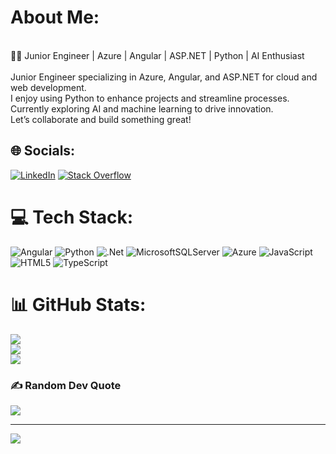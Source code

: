 # About Me:
<br>👨‍💻 Junior Engineer | Azure | Angular | ASP.NET | Python | AI Enthusiast<br><br>Junior Engineer specializing in Azure, Angular, and ASP.NET for cloud and web development. <br>I enjoy using Python to enhance projects and streamline processes. Currently exploring AI and machine learning to drive innovation. <br>Let’s collaborate and build something great!


## 🌐 Socials:
[![LinkedIn](https://img.shields.io/badge/LinkedIn-%230077B5.svg?logo=linkedin&logoColor=white)](https://linkedin.com/in/https://www.linkedin.com/in/nikita-dey-4999ba1b2/) [![Stack Overflow](https://img.shields.io/badge/-Stackoverflow-FE7A16?logo=stack-overflow&logoColor=white)](https://stackoverflow.com/users/Nikk) 

# 💻 Tech Stack:
![Angular](https://img.shields.io/badge/angular-%23DD0031.svg?style=for-the-badge&logo=angular&logoColor=white) ![Python](https://img.shields.io/badge/python-3670A0?style=for-the-badge&logo=python&logoColor=ffdd54) ![.Net](https://img.shields.io/badge/.NET-5C2D91?style=for-the-badge&logo=.net&logoColor=white) ![MicrosoftSQLServer](https://img.shields.io/badge/Microsoft%20SQL%20Server-CC2927?style=for-the-badge&logo=microsoft%20sql%20server&logoColor=white) ![Azure](https://img.shields.io/badge/azure-%230072C6.svg?style=for-the-badge&logo=microsoftazure&logoColor=white) ![JavaScript](https://img.shields.io/badge/javascript-%23323330.svg?style=for-the-badge&logo=javascript&logoColor=%23F7DF1E) ![HTML5](https://img.shields.io/badge/html5-%23E34F26.svg?style=for-the-badge&logo=html5&logoColor=white) ![TypeScript](https://img.shields.io/badge/typescript-%23007ACC.svg?style=for-the-badge&logo=typescript&logoColor=white)
# 📊 GitHub Stats:
![](https://github-readme-stats.vercel.app/api?username=DeyNik&theme=dark&hide_border=false&include_all_commits=true&count_private=true)<br/>
![](https://github-readme-streak-stats.herokuapp.com/?user=DeyNik&theme=dark&hide_border=false)<br/>
![](https://github-readme-stats.vercel.app/api/top-langs/?username=DeyNik&theme=dark&hide_border=false&include_all_commits=true&count_private=true&layout=compact)

### ✍️ Random Dev Quote
![](https://quotes-github-readme.vercel.app/api?type=horizontal&theme=dark)

---
[![](https://visitcount.itsvg.in/api?id=DeyNik&icon=5&color=8)](https://visitcount.itsvg.in)

